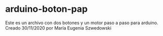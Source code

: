 # arduino-boton-pap
Este es un archivo con dos botones y un motor paso a paso para arduino.
Creado 30/11/2020 por María Eugenia Szwedowski
